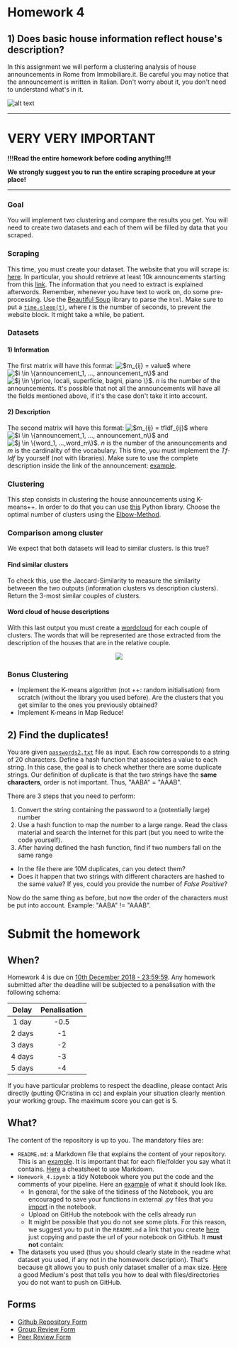 # Homework 4

## 1) Does basic house information reflect house's description?

In this assignment we will perform a clustering analysis of house announcements in Rome from Immobiliare.it. Be careful you may notice that the announcement is written in Italian. Don't worry about it, you don't need to understand what's in it.

![alt text](https://directionscu.org/wp-content/uploads/2018/08/cashforhome.png "Logo Title Text 1")

____ 

# VERY VERY IMPORTANT
__!!!Read the entire homework before coding anything!!!__

__We strongly suggest you to run the entire scraping procedure at your place!__
____

### Goal
 You will implement two clustering and compare the results you get. You will need to create two datasets and each of them will be filled by data that you scraped.

### Scraping
This time, you must create your dataset. The website that you will scrape is: [here](https://www.immobiliare.it). In particular, you should retrieve at least 10k announcements starting from this [link](https://www.immobiliare.it/vendita-case/roma/?criterio=rilevanza&pag=1).
The information that you need to extract is explained afterwords. Remember, whenever you have text to work on, do some pre-processing. Use the [Beautiful Soup](https://www.crummy.com/software/BeautifulSoup/bs4/doc/) library to parse the `html`. Make sure to put a [`time.sleep(t)`](https://www.tutorialspoint.com/python/time_sleep.htm), where *t* is the number of seconds, to prevent the website block. It might take a while, be patient.


### Datasets 
#### 1) Information
The first matrix will have this format: <img src="https://latex.codecogs.com/gif.latex?$m_{ij}&space;=&space;value$" title="$m_{ij} = value$" /> where <img src="https://latex.codecogs.com/gif.latex?$i&space;\in&space;\{announcement_1,&space;...,&space;announcement_n\}$" title="$i \in \{announcement_1, ..., announcement_n\}$" /> and <img src="https://latex.codecogs.com/gif.latex?$j&space;\in&space;\{price,&space;locali,&space;superficie,&space;bagni,&space;piano&space;\}$" title="$j \in \{price, locali, superficie, bagni, piano \}$" />. *n* is the number of the announcements. It's possible that not all the announcements will have all the fields mentioned above, if it's the case don't take it into account. 

#### 2) Description
The second matrix will have this format: <img src="https://latex.codecogs.com/gif.latex?$m_{ij}&space;=&space;tfIdf_{ij}$" title="$m_{ij} = tfIdf_{ij}$" /> where <img src="https://latex.codecogs.com/gif.latex?$i&space;\in&space;\{announcement_1,&space;...,&space;announcement_n\}$" title="$i \in \{announcement_1, ..., announcement_n\}$" /> and <img src="https://latex.codecogs.com/gif.latex?$j&space;\in&space;\{word_1,&space;...,word_m\}$" title="$j \in \{word_1, ...,word_m\}$" />. *n* is the number of the announcements and *m* is the cardinality of the vocabulary. This time, you must implement the *Tf-Idf* by yourself (not with libraries). Make sure to use the complete description inside the link of the announcement: [example](https://www.immobiliare.it/69900102-Vendita-Bilocale-viale-Ezra-Pound-Roma.html).

### Clustering
This step consists in clustering the house announcements using K-means++. In order to do that you can use [this](https://scikit-learn.org/stable/modules/generated/sklearn.cluster.KMeans.html) Python library. Choose the optimal number of clusters using the [Elbow-Method](https://en.wikipedia.org/wiki/Elbow_method_(clustering)).

### Comparison among cluster
We expect that both datasets will lead to similar clusters. Is this true?
#### Find similar clusters
To check this, use the Jaccard-Similarity to measure the similarity betweeen the two outputs (information clusters vs description clusters). Return the 3-most similar couples of clusters.
#### Word cloud of house descriptions
With this last output you must create a [wordcloud](https://www.datacamp.com/community/tutorials/wordcloud-python) for each couple of clusters. The words that will be represented are those extracted from the description of the houses that are in the relative couple.

<div style="text-align:center"><img src ="https://d791hlskfkbjh.cloudfront.net/7731287/980x.jpg" /></div>

### Bonus Clustering
* Implement the K-means algorithm (not ++: random initialisation) from scratch (without the library you used before). Are the clusters that you get similar to the ones you previously obtained?
* Implement K-means in Map Reduce!

## 2) Find the duplicates!

You are given [`passwords2.txt`](https://drive.google.com/open?id=1wTmOU-yqk4qdQYg42AquhzgpNGrRA96d) file as input. Each row corresponds to a string of 20 characters. Define a hash function that associates a value to each string. In this case, the goal is to check whether there are some duplicate strings. Our definition of duplicate is that the two strings have the __same characters__, order is not important. Thus, "AABA" = "AAAB".

There are 3 steps that you need to perform:
1. Convert the string containing the password to a (potentially large) number
2. Use a hash function to map the number to a large range. Read the class material and search the internet for this part (but you need to write the code yourself).
3. After having defined the hash function, find if two numbers fall on the same range

* In the file there are 10M duplicates, can you detect them?
* Does it happen that two strings with different characters are hashed to the same value? If yes, could you provide the number of *False Positive*?

Now do the same thing as before, but now the order of the characters must be put into account. Example: "AABA" != "AAAB".

# Submit the homework

## When?
 
Homework 4 is due on [10th December 2018 - 23:59:59](http://aris.me/index.php/data-mining-ds-2018). Any homework submitted after the deadline will be subjected to a penalisation with the following schema:

 |   Delay  | Penalisation |
|:--------:|:------------:|
|  1 day |     -0.5     |
| 2 days |      -1      |
| 3 days |      -2      |
| 4 days |      -3      |
| 5 days |      -4      |

 If you have particular problems to respect the deadline, please contact Aris directly (putting @Cristina in cc) and explain your situation clearly mention your working group.
 The maximum score you can get is 5.
## What?

 The content of the repository is up to you. The mandatory files are:
 
* `README.md`: a Markdown file that explains the content of your repository. This is an [example](https://github.com/CriMenghini/Wikipedia/tree/master/Mention). It is important that for each file/folder you say what it contains. [Here](https://github.com/adam-p/markdown-here/wiki/Markdown-Cheatsheet) a cheatsheet to use Markdown.
* `Homework_4.ipynb`: a tidy Notebook where you put the code and the comments of your pipeline. Here an [example](https://github.com/CriMenghini/ADA_Homeworks/blob/master/Homework_2/Hw_2.ipynb) of what it should look like.
    - In general, for the sake of the tidiness of the Notebook, you are encouraged to save your functions in external .py files that you [import](https://www.programiz.com/python-programming/modules) in the notebook.
    - Upload on GitHub the notebook with the cells already run
    - It might be possible that you do not see some plots. For this reason, we suggest you to put in the `README.md` a link that you create [here](http://nbviewer.jupyter.org/) just copying and paste the url of your notebook on GitHub.
 It __must not__ contain:
* The datasets you used (thus you should clearly state in the readme what dataset you used, if any not in the homework description). That's because git allows you to push only dataset smaller of a max size. [Here](https://medium.com/@haydar_ai/learning-how-to-git-ignoring-files-and-folders-using-gitignore-177556afdbe3) a good Medium's post that tells you how to deal with files/directories you do not want to push on GitHub.

## Forms

 - [Github Repository Form](https://goo.gl/forms/jKJcuYp1xbyintM52)
- [Group Review Form](https://goo.gl/forms/LH6VhTwRH4w5I7322)
- [Peer Review Form](https://goo.gl/forms/fVgTxHRvK4GXmBMH2)
